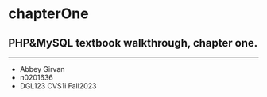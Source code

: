 # chapterOne
## PHP&amp;MySQL textbook walkthrough, chapter one.
---
- Abbey Girvan
- n0201636
- DGL123 CVS1i Fall2023
